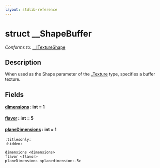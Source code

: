 ```yaml
---
layout: stdlib-reference
---
```


# struct \_\_ShapeBuffer

*Conforms to:* [\_\_ITextureShape](../../interfaces/0_itextureshape-023a/index)

## Description

When used as the <span class='code'>Shape</span> parameter of the <span class='code'><a href="index.html" class="code_type">_Texture</a></span> type, specifies a buffer texture.


## Fields

####  <a id="decl-dimensions"></a>[dimensions](dimensions) : int = 1
####  <a id="decl-flavor"></a>[flavor](flavor) : int = 5
####  <a id="decl-planeDimensions"></a>[planeDimensions](planedimensions-5) : int = 1


```{toctree}
:titlesonly:
:hidden:

dimensions <dimensions>
flavor <flavor>
planeDimensions <planedimensions-5>
```
